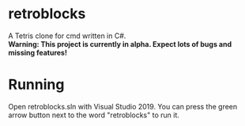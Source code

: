 # retroblocks
 A Tetris clone for cmd written in C#.  
**Warning: This project is currently in alpha. Expect lots of bugs and missing features!**

# Running
Open retroblocks.sln with Visual Studio 2019.
You can press the green arrow button next to the word "retroblocks" to run it.
